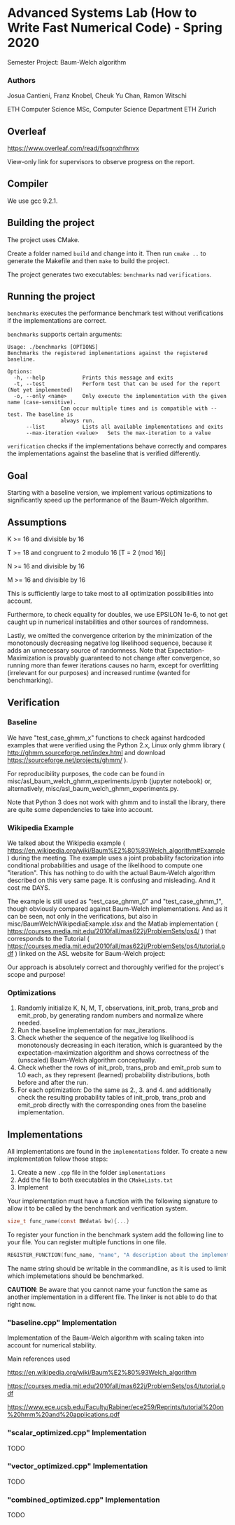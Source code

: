 # Advanced Systems Lab (How to Write Fast Numerical Code) - Spring 2020
Semester Project: Baum-Welch algorithm

### Authors

Josua Cantieni, Franz Knobel, Cheuk Yu Chan, Ramon Witschi

ETH Computer Science MSc, Computer Science Department ETH Zurich

## Overleaf

https://www.overleaf.com/read/fsqqnxhfhnvx

View-only link for supervisors to observe progress on the report.

## Compiler

We use gcc 9.2.1.

## Building the project

The project uses CMake. 

Create a folder named `build` and change into it. Then run `cmake ..` to generate the Makefile and then `make` to build the project. 

The project generates two executables: `benchmarks` nad `verifications`. 

## Running the project

`benchmarks` executes the performance benchmark test without verifications if the implementations are correct. 

`benchmarks` supports certain arguments:

```
Usage: ./benchmarks [OPTIONS]
Benchmarks the registered implementations against the registered baseline.

Options:
  -h, --help			Prints this message and exits
  -t, --test			Perform test that can be used for the report (Not yet implemented)
  -o, --only <name>		Only execute the implementation with the given name (case-sensitive). 
  				 Can occur multiple times and is compatible with --test. The baseline is
  				 always run.
      --list			Lists all available implementations and exits
      --max-iteration <value>	Sets the max-iteration to a value
```

`verification` checks if the implementations behave correctly and compares the implementations against the baseline that is verified differently.

## Goal

Starting with a baseline version, we implement various optimizations to significantly speed up the performance of the Baum-Welch algorithm.

## Assumptions

K >= 16 and divisible by 16

T >= 18 and congruent to 2 modulo 16 [T = 2 (mod 16)]

N >= 16 and divisible by 16

M >= 16 and divisible by 16

This is sufficiently large to take most to all optimization possibilities into account.

Furthermore, to check equality for doubles, we use EPSILON 1e-6, to not get caught up in numerical instabilities and other sources of randomness.

Lastly, we omitted the convergence criterion by the minimization of the monotonously decreasing negative log likelihood sequence, because it adds an unnecessary source of randomness.
Note that Expectation-Maximization is provably guaranteed to not change after convergence, so running more than fewer iterations causes no harm, except for overfitting (irrelevant for our purposes) and increased runtime (wanted for benchmarking).

## Verification

### Baseline

We have "test_case_ghmm_x" functions to check against hardcoded examples that were verified using the Python 2.x, Linux only ghmm library ( http://ghmm.sourceforge.net/index.html and download https://sourceforge.net/projects/ghmm/ ).

For reproducibility purposes, the code can be found in misc/asl_baum_welch_ghmm_experiments.ipynb (jupyter notebook) or, alternatively, misc/asl_baum_welch_ghmm_experiments.py.

Note that Python 3 does not work with ghmm and to install the library, there are quite some dependencies to take into account.

### Wikipedia Example

We talked about the Wikipedia example ( https://en.wikipedia.org/wiki/Baum%E2%80%93Welch_algorithm#Example ) during the meeting.
The example uses a joint probability factorization into conditional probabilities and usage of the likelihood to compute one "iteration".
This has nothing to do with the actual Baum-Welch algorithm described on this very same page. It is confusing and misleading. And it cost me DAYS.

The example is still used as "test_case_ghmm_0" and "test_case_ghmm_1", though obviously compared against Baum-Welch implementations.
And as it can be seen, not only in the verifications, but also in misc/BaumWelchWikipediaExample.xlsx
and the Matlab implementation ( https://courses.media.mit.edu/2010fall/mas622j/ProblemSets/ps4/ ) that corresponds to the Tutorial 
( https://courses.media.mit.edu/2010fall/mas622j/ProblemSets/ps4/tutorial.pdf ) linked on the ASL website for Baum-Welch project:

Our approach is absolutely correct and thoroughly verified for the project's scope and purpose!

### Optimizations

1. Randomly initialize K, N, M, T, observations, init_prob, trans_prob and emit_prob, by generating random numbers and normalize where needed.
2. Run the baseline implementation for max_iterations.
3. Check whether the sequence of the negative log likelihood is monotonously decreasing in each iteration, which is guaranteed by the expectation-maximization algorithm and shows correctness of the (unscaled) Baum-Welch algorithm conceptually.
4. Check whether the rows of init_prob, trans_prob and emit_prob sum to 1.0 each, as they represent (learned) probability distributions, both before and after the run. 
5. For each optimization: Do the same as 2., 3. and 4. and additionally check the resulting probability tables of init_prob, trans_prob and emit_prob directly with the corresponding ones from the baseline implementation.

## Implementations

All implementations are found in the `implementations` folder. To create a new implementation follow those steps:

1. Create a new `.cpp` file in the folder `implementations`
2. Add the file to both executables in the `CMakeLists.txt`
3. Implement

Your implementation must have a function with the following signature to allow it to be called by the benchmark and verification system.

```C
size_t func_name(const BWdata& bw){...}
```

To register your function in the benchmark system add the following line to your file. You can register multiple functions in one file.

```C
REGISTER_FUNCTION(func_name, "name", "A description about the implementation");
```

The name string should be writable in the commandline, as it is used to limit which implemetations should be benchmarked.

**CAUTION**: Be aware that you cannot name your function the same as another implementation in a different file. The linker is not able to do that right now.

### "baseline.cpp" Implementation

Implementation of the Baum-Welch algorithm with scaling taken into account for numerical stability.

Main references used

https://en.wikipedia.org/wiki/Baum%E2%80%93Welch_algorithm

https://courses.media.mit.edu/2010fall/mas622j/ProblemSets/ps4/tutorial.pdf

https://www.ece.ucsb.edu/Faculty/Rabiner/ece259/Reprints/tutorial%20on%20hmm%20and%20applications.pdf

### "scalar_optimized.cpp" Implementation

TODO

### "vector_optimized.cpp" Implementation

TODO

### "combined_optimized.cpp" Implementation

TODO


